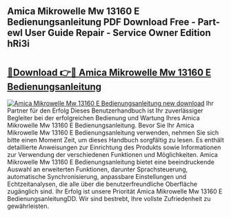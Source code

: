 ## Amica Mikrowelle Mw 13160 E Bedienungsanleitung PDF Download Free - Part-ewl User Guide Repair - Service Owner Edition hRi3i

# <h2><a href="http://df1a2dp.blite.top/?on=Amica+Mikrowelle+Mw+13160+E+Bedienungsanleitung">🔗Download 👉🔴 Amica Mikrowelle Mw 13160 E Bedienungsanleitung</a></h2>

[![Amica Mikrowelle Mw 13160 E Bedienungsanleitung new download](https://i.imgur.com/lujVjoI.png)](http://df1a2dp.blite.top/?on=Amica+Mikrowelle+Mw+13160+E+Bedienungsanleitung)
Ihr Partner für den Erfolg Dieses Benutzerhandbuch ist Ihr zuverlässiger Begleiter bei der erfolgreichen Bedienung und Wartung Ihres Amica Mikrowelle Mw 13160 E Bedienungsanleitung. Bevor Sie Ihr Amica Mikrowelle Mw 13160 E Bedienungsanleitung verwenden, nehmen Sie sich bitte einen Moment Zeit, um dieses Handbuch sorgfältig zu lesen. Es enthält detaillierte Anweisungen zur Einrichtung des Produkts sowie Informationen zur Verwendung der verschiedenen Funktionen und Möglichkeiten. Amica Mikrowelle Mw 13160 E Bedienungsanleitung bietet eine beeindruckende Auswahl an erweiterten Funktionen, darunter Sprachsteuerung, automatische Synchronisierung, anpassbare Einstellungen und Echtzeitanalysen, die alle über die benutzerfreundliche Oberfläche zugänglich sind. Ihr Erfolg ist unsere Priorität Amica Mikrowelle Mw 13160 E BedienungsanleitungDD. Wir sind bestrebt, Ihre vollste Zufriedenheit zu gewährleisten.
